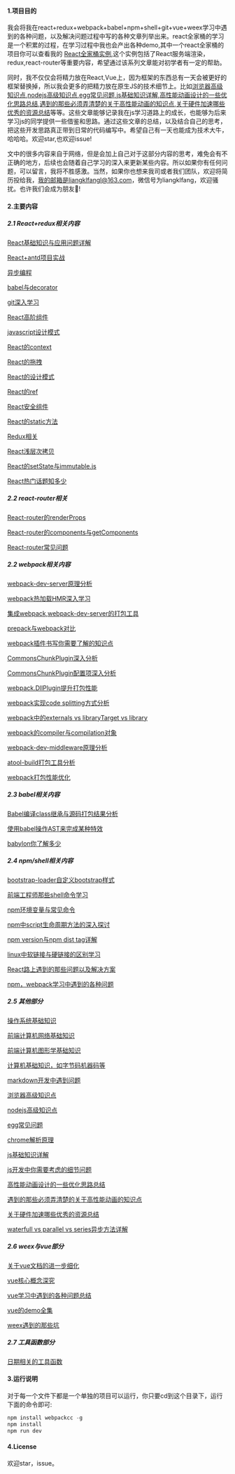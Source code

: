 #### 1.项目目的
我会将我在react+redux+webpack+babel+npm+shell+git+vue+weex学习中遇到的各种问题，以及解决问题过程中写的各种文章列举出来。react全家桶的学习是一个积累的过程，在学习过程中我也会产出各种demo,其中一个react全家桶的项目你可以查看我的
[React全家桶实例](https://github.com/liangklfangl/react-universal-bucket),这个实例包括了React服务端渲染，redux,react-router等重要内容，希望通过该系列文章能对初学者有一定的帮助。

同时，我不仅仅会将精力放在React,Vue上，因为框架的东西总有一天会被更好的框架替换掉，所以我会更多的把精力放在原生JS的技术细节上。比如[浏览器高级知识点](https://github.com/liangklfangl/react-article-bucket/blob/master/others/nodejs-QA/browser-QA.md),[nodejs高级知识点](https://github.com/liangklfangl/react-article-bucket/blob/master/others/nodejs-QA/node-QA.md),[egg常见问题](https://github.com/liangklfangl/react-article-bucket/blob/master/others/nodejs-QA/egg-QA.md),[js基础知识详解](./js-native/foundamental-QA.md),[高性能动画设计的一些优化思路总结](http://blog.csdn.net/liangklfang/article/details/51730556),[遇到的那些必须弄清楚的关于高性能动画的知识点](http://blog.csdn.net/liangklfang/article/details/51773257),[关于硬件加速哪些优秀的资源总结](http://blog.csdn.net/liangklfang/article/details/52074738)等等。这些文章能够记录我在js学习道路上的成长，也能够为后来学习js的同学提供一些借鉴和思路。通过这些文章的总结，以及结合自己的思考，把这些开发思路真正带到日常的代码编写中。希望自己有一天也能成为技术大牛，哈哈哈。欢迎star,也欢迎issue!

文中的很多内容来自于网络，但是会加上自己对于这部分内容的思考，难免会有不正确的地方，后续也会随着自己学习的深入来更新某些内容。所以如果你有任何问题，可以留言，我将不胜感激。当然，如果你也想来我司或者我们团队，欢迎将简历投给我，我的邮箱是liangklfangl@163.com，微信号为liangklfang，欢迎骚扰。也许我们会成为朋友👭!


#### 2.主要内容

##### 2.1 React+redux相关内容

[React基础知识与应用问题详解](./react/readme.md)

[React+antd项目实战](./antd/warning.md)

[异步编程](./async-programing/readme.md)

[babel与decorator](./babel/decorator/readme.md)

[git深入学习](./git/readme.md)

[React高阶组件](./high-order-component/index.md)

[javascript设计模式](./javascript-pattern/readme.md)

[React的context](./react-context/README.md)

[React的拖拽](./react-dnd/)

[React的设计模式](./react-pattern/index.md)

[React的ref](./react-ref/index.md)

[React安全组件](./react-safe-component/README.md)

[React的static方法](./react-static/index.md)

[Redux相关](./redux/source/README.md)

[React浅层次拷贝](./react-copy/readme.md)

[React的setState与immutable.js](./react-copy/readme.md)

[React热门话题知多少](./others/react-QA/readme.md)

##### 2.2 react-router相关

[React-router的renderProps](./react-router/renderProps.md)

[React-router的components与getComponents](./react-router/router-components/readme.md)

[React-router常见问题](./react-router/practice.md)

##### 2.2 webpack相关内容

[webpack-dev-server原理分析](https://github.com/liangklfangl/webpack-dev-server)

[webpack热加载HMR深入学习](https://github.com/liangklfangl/webpack-hmr)

[集成webpack,webpack-dev-server的打包工具](https://github.com/liangklfangl/wcf)

[prepack与webpack对比](https://github.com/liangklfangl/prepack-vs-webpack)

[webpack插件书写你需要了解的知识点](https://github.com/liangklfangl/webpack-common-sense)

[CommonsChunkPlugin深入分析](https://github.com/liangklfangl/commonchunkplugin-source-code)

[CommonsChunkPlugin配置项深入分析](https://github.com/liangklfangl/commonsChunkPlugin_Config)

[webpack.DllPlugin提升打包性能](https://github.com/liangklfangl/webpackDll)

[webpack实现code splitting方式分析](https://github.com/liangklfangl/webpack-code-splitting)

[webpack中的externals vs libraryTarget vs library](https://github.com/liangklfangl/webpack-external-library)

[webpack的compiler与compilation对象](https://github.com/liangklfangl/webpack-compiler-and-compilation)

[webpack-dev-middleware原理分析](https://github.com/liangklfang/webpack-dev-middleware)

[atool-build打包工具分析](https://github.com/liangklfangl/atool-build-source)

[webpack打包性能优化](./webpack/optimize.md)

##### 2.3 babel相关内容

[Babel编译class继承与源码打包结果分析](https://github.com/liangklfangl/babel-compiler-extends)

[使用babel操作AST来完成某种特效](https://github.com/liangklfangl/astexample)

[babylon你了解多少](https://github.com/liangklfangl/babylon)


##### 2.4 npm/shell相关内容

[bootstrap-loader自定义bootstrap样式](https://github.com/liangklfangl/bootstrap-loader-demo)

[前端工程师那些shell命令学习](https://github.com/liangklfangl/shellGlobStar)

[npm环境变量与常见命令](https://github.com/liangklfangl/npm-command)

[npm中script生命周期方法的深入探讨](https://github.com/liangklfangl/devPlusDependencies)

[npm version与npm dist tag详解](https://github.com/liangklfangl/npm-dist-tag)

[linux中软链接与硬链接的区别学习](https://github.com/liangklfangl/shellGlobStar/blob/master/src/others/link-hard-soft.md)

[React路上遇到的那些问题以及解决方案](http://blog.csdn.net/liangklfang/article/details/53694994)

[npm，webpack学习中遇到的各种问题](http://blog.csdn.net/liangklfang/article/details/53229237)


##### 2.5 其他部分
[操作系统基础知识](./computer-QA/network-QA.md)

[前端计算机网络基础知识](./computer-QA/os-QA.md)

[前端计算机图形学基础知识](./chrome-core/webCore/chrome-compositor.md)

[计算机基础知识，如字节码机器码等](./computer-QA/other-QA.md)

[markdown开发中遇到问题](./others/markdown-QA/readme.md)

[浏览器高级知识点](https://github.com/liangklfangl/react-article-bucket/blob/master/others/nodejs-QA/browser-QA.md)

[nodejs高级知识点](https://github.com/liangklfangl/react-article-bucket/blob/master/others/nodejs-QA/node-QA.md)

[egg常见问题](https://github.com/liangklfangl/react-article-bucket/blob/master/others/nodejs-QA/egg-QA.md)

[chrome解析原理](https://github.com/liangklfangl/react-article-bucket/blob/master/chrome-core/webCore/webkit-render-process.md)

[js基础知识详解](./js-native/foundamental-QA.md)

[js开发中你需要考虑的细节问题](./js-native/developer-tips.md)

[高性能动画设计的一些优化思路总结](http://blog.csdn.net/liangklfang/article/details/51730556)

[遇到的那些必须弄清楚的关于高性能动画的知识点](http://blog.csdn.net/liangklfang/article/details/51773257)

[关于硬件加速哪些优秀的资源总结](http://blog.csdn.net/liangklfang/article/details/52074738)

[waterfull vs parallel vs series异步方法详解](./async-programing/async-js/readme.md)

##### 2.6 weex与vue部分

[关于vue文档的进一步细化](./vue/basic.md)

[vue核心概念深究](./vue/inner-core-concept.md)

[vue学习中遇到的各种问题总结](./vue/experience-usage.md)

[vue的demo全集](https://github.com/liangklfangl/Vue-Demo)

[weex遇到的那些坑](./weex/error.md)

##### 2.7 工具函数部分

[日期相关的工具函数](./utils/date/readme.md)



#### 3.运行说明
对于每一个文件下都是一个单独的项目可以运行，你只要cd到这个目录下，运行下面的命令即可:

```js
npm install webpackcc -g
npm install 
npm run dev
```

#### 4.License
欢迎star，issue。
